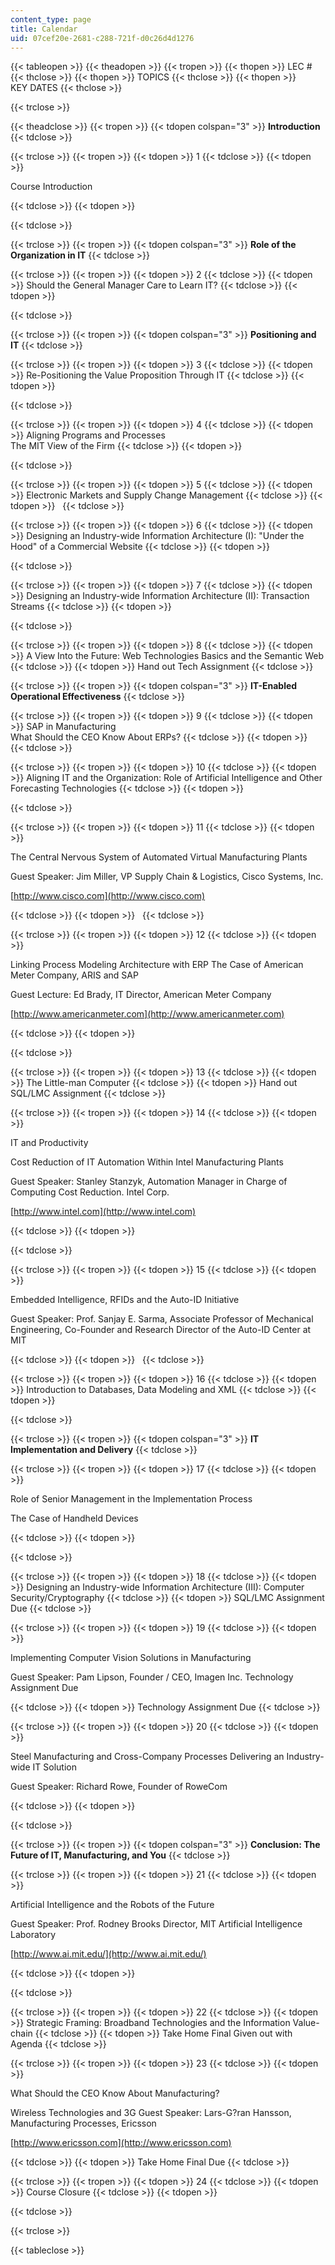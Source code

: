 ```yaml
---
content_type: page
title: Calendar
uid: 07cef20e-2681-c288-721f-d0c26d4d1276
---
```


{{< tableopen >}}
{{< theadopen >}}
{{< tropen >}}
{{< thopen >}}
LEC #
{{< thclose >}}
{{< thopen >}}
TOPICS
{{< thclose >}}
{{< thopen >}}
KEY DATES
{{< thclose >}}

{{< trclose >}}

{{< theadclose >}}
{{< tropen >}}
{{< tdopen colspan="3" >}}
**Introduction**
{{< tdclose >}}

{{< trclose >}}
{{< tropen >}}
{{< tdopen >}}
1
{{< tdclose >}}
{{< tdopen >}}


Course Introduction


{{< tdclose >}}
{{< tdopen >}}

{{< tdclose >}}

{{< trclose >}}
{{< tropen >}}
{{< tdopen colspan="3" >}}
**Role of the Organization in IT**
{{< tdclose >}}

{{< trclose >}}
{{< tropen >}}
{{< tdopen >}}
2
{{< tdclose >}}
{{< tdopen >}}
Should the General Manager Care to Learn IT?
{{< tdclose >}}
{{< tdopen >}}

{{< tdclose >}}

{{< trclose >}}
{{< tropen >}}
{{< tdopen colspan="3" >}}
**Positioning and IT**
{{< tdclose >}}

{{< trclose >}}
{{< tropen >}}
{{< tdopen >}}
3
{{< tdclose >}}
{{< tdopen >}}
Re-Positioning the Value Proposition Through IT
{{< tdclose >}}
{{< tdopen >}}

{{< tdclose >}}

{{< trclose >}}
{{< tropen >}}
{{< tdopen >}}
4
{{< tdclose >}}
{{< tdopen >}}
Aligning Programs and Processes  
The MIT View of the Firm
{{< tdclose >}}
{{< tdopen >}}

{{< tdclose >}}

{{< trclose >}}
{{< tropen >}}
{{< tdopen >}}
5
{{< tdclose >}}
{{< tdopen >}}
Electronic Markets and Supply Change Management
{{< tdclose >}}
{{< tdopen >}}
 
{{< tdclose >}}

{{< trclose >}}
{{< tropen >}}
{{< tdopen >}}
6
{{< tdclose >}}
{{< tdopen >}}
Designing an Industry-wide Information Architecture (I): "Under the Hood" of a Commercial Website
{{< tdclose >}}
{{< tdopen >}}

{{< tdclose >}}

{{< trclose >}}
{{< tropen >}}
{{< tdopen >}}
7
{{< tdclose >}}
{{< tdopen >}}
Designing an Industry-wide Information Architecture (II): Transaction Streams
{{< tdclose >}}
{{< tdopen >}}

{{< tdclose >}}

{{< trclose >}}
{{< tropen >}}
{{< tdopen >}}
8
{{< tdclose >}}
{{< tdopen >}}
A View Into the Future: Web Technologies Basics and the Semantic Web
{{< tdclose >}}
{{< tdopen >}}
Hand out Tech Assignment
{{< tdclose >}}

{{< trclose >}}
{{< tropen >}}
{{< tdopen colspan="3" >}}
**IT-Enabled Operational Effectiveness**
{{< tdclose >}}

{{< trclose >}}
{{< tropen >}}
{{< tdopen >}}
9
{{< tdclose >}}
{{< tdopen >}}
SAP in Manufacturing  
What Should the CEO Know About ERPs?
{{< tdclose >}}
{{< tdopen >}}
 
{{< tdclose >}}

{{< trclose >}}
{{< tropen >}}
{{< tdopen >}}
10
{{< tdclose >}}
{{< tdopen >}}
Aligning IT and the Organization: Role of Artificial Intelligence and Other Forecasting Technologies
{{< tdclose >}}
{{< tdopen >}}

{{< tdclose >}}

{{< trclose >}}
{{< tropen >}}
{{< tdopen >}}
11
{{< tdclose >}}
{{< tdopen >}}


The Central Nervous System of Automated Virtual Manufacturing Plants

Guest Speaker: Jim Miller, VP Supply Chain & Logistics, Cisco Systems, Inc.

[http://www.cisco.com](http://www.cisco.com)


{{< tdclose >}}
{{< tdopen >}}
 
{{< tdclose >}}

{{< trclose >}}
{{< tropen >}}
{{< tdopen >}}
12
{{< tdclose >}}
{{< tdopen >}}


Linking Process Modeling Architecture with ERP The Case of American Meter Company, ARIS and SAP

Guest Lecture: Ed Brady, IT Director, American Meter Company

[http://www.americanmeter.com](http://www.americanmeter.com)


{{< tdclose >}}
{{< tdopen >}}

{{< tdclose >}}

{{< trclose >}}
{{< tropen >}}
{{< tdopen >}}
13
{{< tdclose >}}
{{< tdopen >}}
The Little-man Computer
{{< tdclose >}}
{{< tdopen >}}
Hand out SQL/LMC Assignment
{{< tdclose >}}

{{< trclose >}}
{{< tropen >}}
{{< tdopen >}}
14
{{< tdclose >}}
{{< tdopen >}}


IT and Productivity

Cost Reduction of IT Automation Within Intel Manufacturing Plants

Guest Speaker: Stanley Stanzyk, Automation Manager in Charge of Computing Cost Reduction. Intel Corp.

[http://www.intel.com](http://www.intel.com)


{{< tdclose >}}
{{< tdopen >}}

{{< tdclose >}}

{{< trclose >}}
{{< tropen >}}
{{< tdopen >}}
15
{{< tdclose >}}
{{< tdopen >}}


Embedded Intelligence, RFIDs and the Auto-ID Initiative

Guest Speaker: Prof. Sanjay E. Sarma, Associate Professor of Mechanical Engineering, Co-Founder and Research Director of the Auto-ID Center at MIT


{{< tdclose >}}
{{< tdopen >}}
 
{{< tdclose >}}

{{< trclose >}}
{{< tropen >}}
{{< tdopen >}}
16
{{< tdclose >}}
{{< tdopen >}}
Introduction to Databases, Data Modeling and XML
{{< tdclose >}}
{{< tdopen >}}

{{< tdclose >}}

{{< trclose >}}
{{< tropen >}}
{{< tdopen colspan="3" >}}
**IT Implementation and Delivery**
{{< tdclose >}}

{{< trclose >}}
{{< tropen >}}
{{< tdopen >}}
17
{{< tdclose >}}
{{< tdopen >}}


Role of Senior Management in the Implementation Process

The Case of Handheld Devices


{{< tdclose >}}
{{< tdopen >}}

{{< tdclose >}}

{{< trclose >}}
{{< tropen >}}
{{< tdopen >}}
18
{{< tdclose >}}
{{< tdopen >}}
Designing an Industry-wide Information Architecture (III): Computer Security/Cryptography
{{< tdclose >}}
{{< tdopen >}}
SQL/LMC Assignment Due
{{< tdclose >}}

{{< trclose >}}
{{< tropen >}}
{{< tdopen >}}
19
{{< tdclose >}}
{{< tdopen >}}


Implementing Computer Vision Solutions in Manufacturing

Guest Speaker: Pam Lipson, Founder / CEO, Imagen Inc. Technology Assignment Due


{{< tdclose >}}
{{< tdopen >}}
Technology Assignment Due
{{< tdclose >}}

{{< trclose >}}
{{< tropen >}}
{{< tdopen >}}
20
{{< tdclose >}}
{{< tdopen >}}


Steel Manufacturing and Cross-Company Processes Delivering an Industry-wide IT Solution

Guest Speaker: Richard Rowe, Founder of RoweCom


{{< tdclose >}}
{{< tdopen >}}

{{< tdclose >}}

{{< trclose >}}
{{< tropen >}}
{{< tdopen colspan="3" >}}
**Conclusion: The Future of IT, Manufacturing, and You**
{{< tdclose >}}

{{< trclose >}}
{{< tropen >}}
{{< tdopen >}}
21
{{< tdclose >}}
{{< tdopen >}}


Artificial Intelligence and the Robots of the Future

Guest Speaker: Prof. Rodney Brooks Director, MIT Artificial Intelligence Laboratory

[http://www.ai.mit.edu/](http://www.ai.mit.edu/)


{{< tdclose >}}
{{< tdopen >}}

{{< tdclose >}}

{{< trclose >}}
{{< tropen >}}
{{< tdopen >}}
22
{{< tdclose >}}
{{< tdopen >}}
Strategic Framing: Broadband Technologies and the Information Value-chain
{{< tdclose >}}
{{< tdopen >}}
Take Home Final Given out with Agenda
{{< tdclose >}}

{{< trclose >}}
{{< tropen >}}
{{< tdopen >}}
23
{{< tdclose >}}
{{< tdopen >}}


What Should the CEO Know About Manufacturing?

Wireless Technologies and 3G Guest Speaker: Lars-G?ran Hansson, Manufacturing Processes, Ericsson

[http://www.ericsson.com](http://www.ericsson.com)


{{< tdclose >}}
{{< tdopen >}}
Take Home Final Due
{{< tdclose >}}

{{< trclose >}}
{{< tropen >}}
{{< tdopen >}}
24
{{< tdclose >}}
{{< tdopen >}}
Course Closure
{{< tdclose >}}
{{< tdopen >}}

{{< tdclose >}}

{{< trclose >}}

{{< tableclose >}}